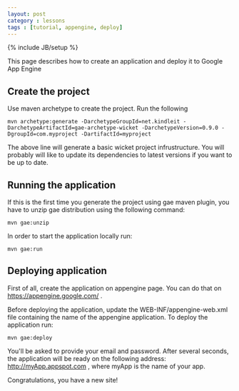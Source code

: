 ```yaml
---
layout: post
category : lessons
tags : [tutorial, appengine, deploy]
---
```

{% include JB/setup %}

This page describes how to create an application and deploy it to Google App Engine

## Create the project 
Use maven archetype to create the project. Run the following
        
	mvn archetype:generate -DarchetypeGroupId=net.kindleit -DarchetypeArtifactId=gae-archetype-wicket -DarchetypeVersion=0.9.0 -DgroupId=com.myproject -DartifactId=myproject
		
The above line will generate a basic wicket project infrustructure.	You will probably will like to update its dependencies to latest versions if you want to be up to date.

## Running the application		
If this is the first time you generate the project using gae maven plugin, you have to unzip gae distribution using the following command:

	mvn gae:unzip

In order to start the application locally run:
		
	mvn gae:run
		
## Deploying application		

First of all, create the application on appengine page. You can do that on https://appengine.google.com/ .

Before deploying the application, update the WEB-INF/appengine-web.xml file containing the name of the appengine application.
To deploy the application run:

	mvn gae:deploy
		
You'll be asked to provide your email and password.	After several seconds, the application will be ready on the following address: http://myApp.appspot.com	, where myApp is the name of your app.

Congratulations, you have a new site!